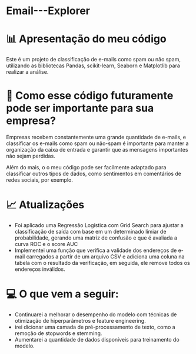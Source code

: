 # Email---Explorer

# 📊 Apresentação do meu código
Este é um projeto de classificação de e-mails como spam ou não spam, utilizando as bibliotecas Pandas, scikit-learn, Seaborn e Matplotlib para realizar a análise.

# 🤔 Como esse código futuramente pode ser importante para sua empresa?

Empresas recebem constantemente uma grande quantidade de e-mails, e classificar os e-mails como spam ou não-spam é importante para manter a organização da caixa de entrada e garantir que as mensagens importantes não sejam perdidas.

Além do mais, o o meu  código pode ser facilmente adaptado para classificar outros tipos de dados, como sentimentos em comentários de redes sociais, por exemplo.

# 📈 Atualizações
- Foi aplicado uma Regressão Logística com Grid Search para ajustar a classificação de saída com base em um determinado limiar de probabilidade, gerando uma matriz de confusão e que é avaliada a curva ROC e o score AUC
- Implementei uma função que verifica a validade dos endereços de e-mail carregados a partir de um arquivo CSV e adiciona uma coluna na tabela com o resultado da verificação, em seguida, ele remove todos os endereços inválidos.

# 💻 O que vem a seguir:
- Continuarei a melhorar o desempenho do modelo com técnicas de otimização de hiperparâmetros e feature engineering.
- irei dicionar uma camada de pré-processamento de texto, como a remoção de stopwords e stemming.
- Aumentarei a quantidade de dados disponíveis para treinamento do modelo. 

